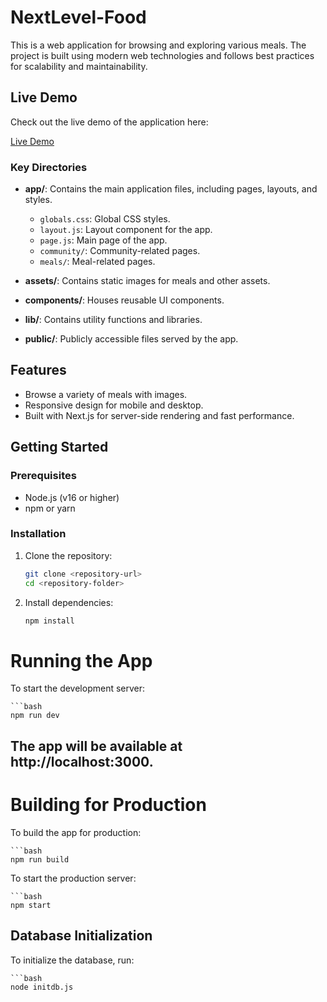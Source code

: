 # NextLevel-Food

This is a web application for browsing and exploring various meals. The project is built using modern web technologies and follows best practices for scalability and maintainability.

## Live Demo

Check out the live demo of the application here:

[Live Demo](https://next-level-food-is82wu8q8-fareednizami1s-projects.vercel.app/)

### Key Directories

- **app/**: Contains the main application files, including pages, layouts, and styles.
  - `globals.css`: Global CSS styles.
  - `layout.js`: Layout component for the app.
  - `page.js`: Main page of the app.
  - `community/`: Community-related pages.
  - `meals/`: Meal-related pages.

- **assets/**: Contains static images for meals and other assets.

- **components/**: Houses reusable UI components.

- **lib/**: Contains utility functions and libraries.

- **public/**: Publicly accessible files served by the app.

## Features

- Browse a variety of meals with images.
- Responsive design for mobile and desktop.
- Built with Next.js for server-side rendering and fast performance.

## Getting Started

### Prerequisites

- Node.js (v16 or higher)
- npm or yarn

### Installation

1. Clone the repository:

   ```bash
   git clone <repository-url>
   cd <repository-folder>

2. Install dependencies:

    ```bash
    npm install

# Running the App
To start the development server:

    ```bash
    npm run dev

## The app will be available at http://localhost:3000.

# Building for Production
To build the app for production:

    ```bash  
    npm run build

To start the production server:

    ```bash
    npm start

## Database Initialization
To initialize the database, run:

    ```bash
    node initdb.js
    


